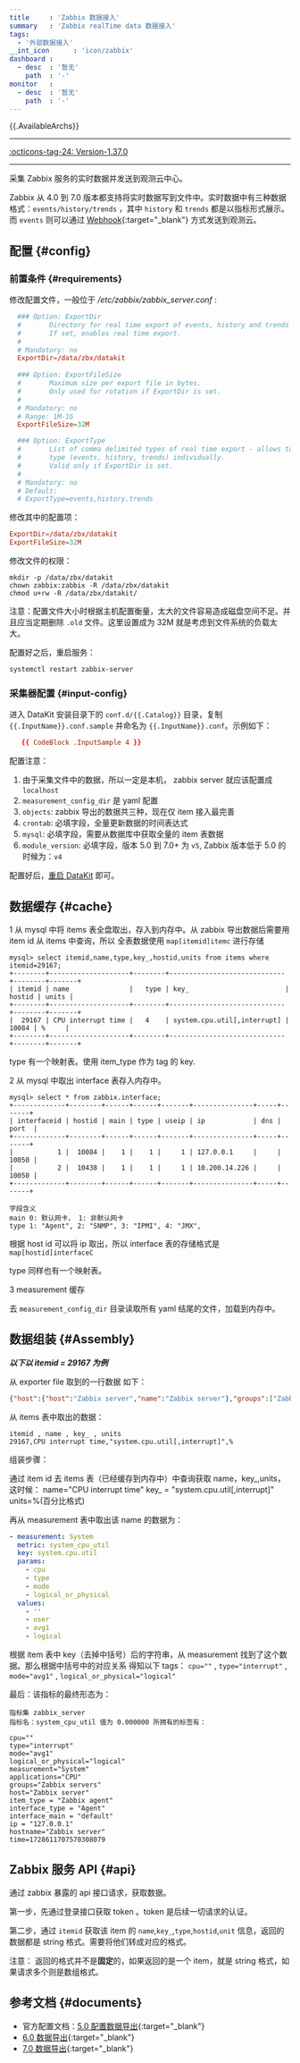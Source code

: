 ```yaml
---
title     : 'Zabbix 数据接入'
summary   : 'Zabbix realTime data 数据接入'
tags:
  - '外部数据接入'
__int_icon      : 'icon/zabbix'
dashboard :
  - desc  : '暂无'
    path  : '-'
monitor   :
  - desc  : '暂无'
    path  : '-'
---
```


{{.AvailableArchs}}

---

[:octicons-tag-24: Version-1.37.0](../datakit/changelog.md#cl-1.37.0)

---

采集 Zabbix 服务的实时数据并发送到观测云中心。

Zabbix 从 4.0 到 7.0 版本都支持将实时数据写到文件中。实时数据中有三种数据格式：`events/history/trends` ，其中 `history` 和 `trends` 都是以指标形式展示。而 `events` 则可以通过 [Webhook](https://www.zabbix.com/documentation/5.4/en/manual/config/notifications/media/webhook?hl=Webhook%2Cwebhook){:target="_blank"} 方式发送到观测云。

## 配置 {#config}

### 前置条件 {#requirements}

修改配置文件，一般位于 */etc/zabbix/zabbix_server.conf* :

```toml
  ### Option: ExportDir
  #       Directory for real time export of events, history and trends in newline delimited JSON format.
  #       If set, enables real time export.
  #
  # Mandatory: no
  ExportDir=/data/zbx/datakit
  
  ### Option: ExportFileSize
  #       Maximum size per export file in bytes.
  #       Only used for rotation if ExportDir is set.
  #
  # Mandatory: no
  # Range: 1M-1G
  ExportFileSize=32M

  ### Option: ExportType
  #       List of comma delimited types of real time export - allows to control export entities by their
  #       type (events, history, trends) individually.
  #       Valid only if ExportDir is set.
  #
  # Mandatory: no
  # Default:
  # ExportType=events,history,trends
```

修改其中的配置项：

```toml
ExportDir=/data/zbx/datakit
ExportFileSize=32M
```


修改文件的权限：

```shell
mkdir -p /data/zbx/datakit
chown zabbix:zabbix -R /data/zbx/datakit
chmod u+rw -R /data/zbx/datakit/
```

注意：配置文件大小时根据主机配置衡量，太大的文件容易造成磁盘空间不足。并且应当定期删除 `.old` 文件。这里设置成为 32M 就是考虑到文件系统的负载太大。

配置好之后，重启服务：

```shell
systemctl restart zabbix-server
```

### 采集器配置 {#input-config}

进入 DataKit 安装目录下的 `conf.d/{{.Catalog}}` 目录，复制 `{{.InputName}}.conf.sample` 并命名为 `{{.InputName}}.conf`。示例如下：

```toml
   {{ CodeBlock .InputSample 4 }}
```

配置注意：

1. 由于采集文件中的数据，所以一定是本机， zabbix server 就应该配置成 `localhost`
2. `measurement_config_dir` 是 yaml 配置
3. `objects`: zabbix 导出的数据共三种，现在仅 item 接入最完善
4. `crontab`: 必填字段，全量更新数据的时间表达式
5. `mysql`: 必填字段，需要从数据库中获取全量的 item 表数据
6. `module_version`: 必填字段，版本 5.0 到 7.0+ 为 `v5`, Zabbix 版本低于 5.0 的时候为：`v4`

配置好后，[重启 DataKit](../datakit/datakit-service-how-to.md#manage-service) 即可。

## 数据缓存 {#cache}

1 从 mysql 中将 items 表全盘取出，存入到内存中。从 zabbix 导出数据后需要用 item id 从 items 中查询，所以 全表数据使用 `map[itemid]itemc` 进行存储

```text
mysql> select itemid,name,type,key_,hostid,units from items where itemid=29167;
+--------+--------------------+--------+-----------------------------+--------+-------+
| itemid | name               |   type | key_                        | hostid | units |
+--------+--------------------+--------+-----------------------------+--------+-------+
|  29167 | CPU interrupt time |   4    | system.cpu.util[,interrupt] |  10084 | %     |
+--------+--------------------+--------+-----------------------------+--------+-------+
```

type 有一个映射表。使用 item_type 作为 tag 的 key.

2 从 mysql 中取出 interface 表存入内存中。

```text
mysql> select * from zabbix.interface;
+-------------+--------+------+------+-------+---------------+-----+-------+
| interfaceid | hostid | main | type | useip | ip            | dns | port  |
+-------------+--------+------+------+-------+---------------+-----+-------+
|           1 |  10084 |    1 |    1 |     1 | 127.0.0.1     |     | 10050 |
|           2 |  10438 |    1 |    1 |     1 | 10.200.14.226 |     | 10050 |
+-------------+--------+------+------+-------+---------------+-----+-------+

字段含义
main 0: 默认网卡， 1: 非默认网卡
type 1: "Agent", 2: "SNMP", 3: "IPMI", 4: "JMX",
```

根据 host id 可以将 ip 取出，所以 interface 表的存储格式是 `map[hostid]interfaceC`

type 同样也有一个映射表。

3 measurement 缓存

去 `measurement_config_dir` 目录读取所有 yaml 结尾的文件，加载到内存中。

## 数据组装 {#Assembly}

***以下以 itemid = 29167 为例***

从 exporter file 取到的一行数据 如下：

```json
{"host":{"host":"Zabbix server","name":"Zabbix server"},"groups":["Zabbix servers"],"applications":["CPU"],"itemid":29167,"name":"CPU interrupt time","clock":1728611707,"ns":570308079,"value":0.000000,"type":0}
```

从 items 表中取出的数据：

```text
itemid , name , key_ , units
29167,CPU interrupt time,"system.cpu.util[,interrupt]",%
```

组装步骤：

通过 item id 去 items 表（已经缓存到内存中）中查询获取 name，key_,units，这时候： name="CPU interrupt time" key_ = "system.cpu.util[,interrupt]" units=%(百分比格式)

再从 measurement 表中取出该 name 的数据为：

```yaml
- measurement: System
  metric: system_cpu_util
  key: system.cpu.util
  params:
    - cpu
    - type
    - mode
    - logical_or_physical
  values:
    - ''
    - user
    - avg1
    - logical
```

根据 item 表中 key（去掉中括号）后的字符串，从 measurement 找到了这个数据。那么根据中括号中的对应关系 得知以下 tags： `cpu=""` , `type="interrupt"` , `mode="avg1"` , `logical_or_physical="logical"`

最后：该指标的最终形态为：

```text
指标集 zabbix_server
指标名：system_cpu_util 值为 0.000000 所拥有的标签有：

cpu=""
type="interrupt"
mode="avg1"
logical_or_physical="logical"
measurement="System"
applications="CPU"
groups="Zabbix servers"
host="Zabbix server"
item_type = "Zabbix agent"
interface_type = "Agent"
interface_main = "default"
ip = "127.0.0.1"
hostname="Zabbix server"
time=1728611707570308079
```

## Zabbix 服务 API {#api}

通过 zabbix 暴露的 api 接口请求，获取数据。

第一步，先通过登录接口获取 token 。token 是后续一切请求的认证。

第二步，通过 `itemid` 获取该 item 的 `name`,`key_`,`type`,`hostid`,`unit` 信息，返回的数据都是 string 格式。需要将他们转成对应的格式。

注意： 返回的格式并不是**固定**的，如果返回的是一个 item，就是 string 格式，如果请求多个则是数组格式。

## 参考文档 {#documents}

- 官方配置文档：[5.0 配置数据导出](https://www.zabbix.com/documentation/5.0/en/manual/appendix/install/real_time_export?hl=export){:target="_blank"}
- [6.0 数据导出](https://www.zabbix.com/documentation/6.0/en/manual/appendix/install/real_time_export){:target="_blank"}
- [7.0 数据导出](https://www.zabbix.com/documentation/current/en/manual/config/export/files){:target="_blank"}
